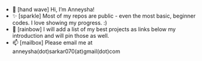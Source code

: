 - 👋 [hand wave] Hi, I’m Anneysha!
- ✨ [sparkle]   Most of my repos are public - even the most basic, beginner codes. I love showing my progress. :)
- 🌈 [rainbow]   I will add a list of my best projects as links below my introduction and will pin those as well.
- 📫 [mailbox]   Please email me at anneysha(dot)sarkar070(at)gmail(dot)com

<!---
Anneysha7/Anneysha7 is a ✨ special ✨ repository because its `README.md` (this file) appears on your GitHub profile.
You can click the Preview link to take a look at your changes.
--->
